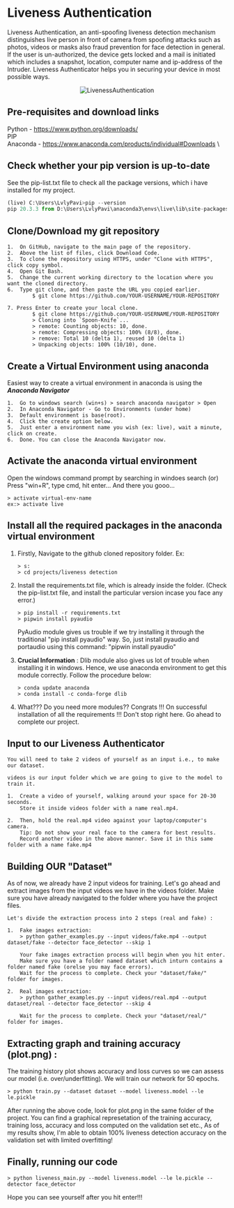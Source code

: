 # Liveness Authentication

Liveness Authentication, an anti-spoofing liveness detection mechanism distinguishes live person in front of camera from spoofing attacks such as photos, videos or masks also fraud prevention for face detection in general. If the user is un-authorized, the device gets locked and a mail is initiated which includes a snapshot, location, computer name and ip-address of the Intruder. Liveness Authenticator helps you in securing your device in most possible ways.
 
<p align="center">
  <img  src="https://fcw.com/-/media/GIG/EDIT_SHARED/Identity/facialrecogalgorithm.jpg" alt="LivenessAuthentication">
</p>
 
## Pre-requisites and download links
 
 Python - https://www.python.org/downloads/ \
 PIP \
 Anaconda - https://www.anaconda.com/products/individual#Downloads \
 
 
## Check whether your pip version is up-to-date
See the pip-list.txt file to check all the package versions, which i have installed for my project.
```python
(live) C:\Users\LvlyPavi>pip --version
pip 20.3.3 from D:\Users\LvlyPavi\anaconda3\envs\live\lib\site-packages\pip (python 3.8)
```

## Clone/Download my git repository
```
1.  On GitHub, navigate to the main page of the repository.
2.  Above the list of files, click Download Code.
3.  To clone the repository using HTTPS, under "Clone with HTTPS", click copy symbol.
4.  Open Git Bash.
5.  Change the current working directory to the location where you want the cloned directory.
6.  Type git clone, and then paste the URL you copied earlier.
        $ git clone https://github.com/YOUR-USERNAME/YOUR-REPOSITORY
        
7. Press Enter to create your local clone.
        $ git clone https://github.com/YOUR-USERNAME/YOUR-REPOSITORY
        > Cloning into `Spoon-Knife`...
        > remote: Counting objects: 10, done.
        > remote: Compressing objects: 100% (8/8), done.
        > remove: Total 10 (delta 1), reused 10 (delta 1)
        > Unpacking objects: 100% (10/10), done.
```

## Create a Virtual Environment using anaconda
Easiest way to create a virtual environment in anaconda is using the ***Anaconda Navigator***
```
1.  Go to windows search (win+s) > search anaconda navigator > Open
2.  In Anaconda Navigator - Go to Environments (under home)
3.  Default environment is base(root). 
4.  Click the create option below.
5.  Just enter a environment name you wish (ex: live), wait a minute, click on create.
6.  Done. You can close the Anaconda Navigator now.
```

## Activate the anaconda virtual environment
Open the windows command prompt by searching in windoes search (or) Press "win+R", type cmd, hit enter... And there you gooo...
```
> activate virtual-env-name
ex:> activate live
```

## Install all the required packages in the anaconda virtual environment
1.  Firstly, Navigate to the github cloned repository folder. 
    Ex:
    ```
    > s:
    > cd projects/liveness detection
    ```
2.  Install the requirements.txt file, which is already inside the folder. (Check the pip-list.txt file, and install the particular version incase you face any error.)
    ```
    > pip install -r requirements.txt
    > pipwin install pyaudio
    ```
    PyAudio module gives us trouble if we try installing it through the traditional "pip install pyaudio" way. So, just install pyaudio and portaudio using this command: "pipwin     install pyaudio"
    
3.  **Crucial Information** : Dlib module also gives us lot of trouble when installing it in windows. Hence, we use anaconda environment to get this module correctly.
    Follow the procedure below:
    ```
    > conda update anaconda
    > conda install -c conda-forge dlib
    ```
4.  What??? Do you need more modules?? 
    Congrats !!! On successful installation of all the requirements !!! Don't stop right here. Go ahead to complete our project.
  
## Input to our Liveness Authenticator
```
You will need to take 2 videos of yourself as an input i.e., to make our dataset.

videos is our input folder which we are going to give to the model to train it.

1.  Create a video of yourself, walking around your space for 20-30 seconds. 
    Store it inside videos folder with a name real.mp4.

2.  Then, hold the real.mp4 video against your laptop/computer's camera.
    Tip: Do not show your real face to the camera for best results.
    Record another video in the above manner. Save it in this same folder with a name fake.mp4
```

## Building OUR "Dataset"
As of now, we already have 2 input videos for training. Let's go ahead and extract images from the input videos we have in the videos folder.
Make sure you have already navigated to the folder where you have the project files.
```
Let's divide the extraction process into 2 steps (real and fake) :

1.  Fake images extraction:
    > python gather_examples.py --input videos/fake.mp4 --output dataset/fake --detector face_detector --skip 1
    
    Your fake images extraction process will begin when you hit enter. 
    Make sure you have a folder named dataset which inturn contains a folder named fake (orelse you may face errors). 
    Wait for the process to complete. Check your "dataset/fake/" folder for images.
    
2.  Real images extraction:
    > python gather_examples.py --input videos/real.mp4 --output dataset/real --detector face_detector --skip 4
    
    Wait for the process to complete. Check your "dataset/real/" folder for images.
```

## Extracting graph and training accuracy (plot.png) :
The training history plot shows accuracy and loss curves so we can assess our model (i.e. over/underfitting). We will train our network for 50 epochs.
```
> python train.py --dataset dataset --model liveness.model --le le.pickle
```
After running the above code, look for plot.png in the same folder of the project. You can find a graphical represetation of the training accuracy, training loss, accuracy and loss computed on the validation set etc., 
As of my results show, I'm able to obtain 100% liveness detection accuracy on the validation set with limited overfitting!

## Finally, running our code
```
> python liveness_main.py --model liveness.model --le le.pickle --detector face_detector
```
Hope you can see yourself after you hit enter!!!
